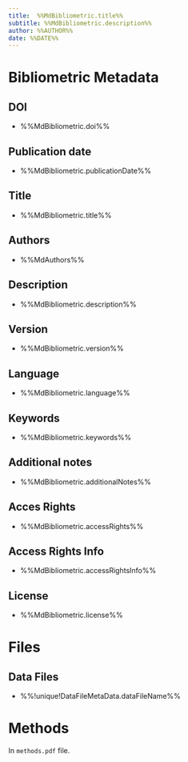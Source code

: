 ```yaml
---
title:  %%MdBibliometric.title%%
subtitle: %%MdBibliometric.description%%
author: %%AUTHOR%%
date: %%DATE%%    
---
```


# Bibliometric Metadata

## DOI
- %%MdBibliometric.doi%%

## Publication date
- %%MdBibliometric.publicationDate%%

## Title
- %%MdBibliometric.title%%					

## Authors
- %%MdAuthors%%

## Description
- %%MdBibliometric.description%%

## Version
- %%MdBibliometric.version%%

## Language
- %%MdBibliometric.language%%

## Keywords
- %%MdBibliometric.keywords%%

## Additional notes
- %%MdBibliometric.additionalNotes%%

## Acces Rights
- %%MdBibliometric.accessRights%%

## Access Rights Info
- %%MdBibliometric.accessRightsInfo%%

## License
- %%MdBibliometric.license%%

# Files

## Data Files
- %%!unique!DataFileMetaData.dataFileName%%

# Methods

In `methods.pdf` file.
